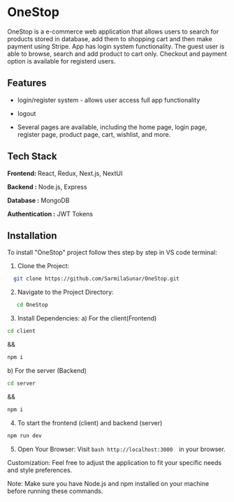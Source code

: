 
# OneStop
OneStop is a e-commerce web application that allows users to search for products stored in database, add them to shopping cart and then make payment using Stripe. App has login system functionality. The guest user is able to browse, search and add product to cart only. Checkout and payment option is available for registerd users.


## Features

- login/register system - allows user access full app functionality

- logout

- Several pages are available, including the home page, login page, register page, product page, cart, wishlist, and more.


## Tech Stack

**Frontend:** React, Redux, Next.js, NextUI

**Backend :** Node.js, Express

**Database :** MongoDB

**Authentication :** JWT Tokens

## Installation

To install "OneStop" project follow thes step by step in VS code terminal:

1) Clone the Project:
```bash
  git clone https://github.com/SarmilaSunar/OneStop.git
```
2) Navigate to the Project Directory:

```bash
   cd OneStop
```
3) Install Dependencies:
   a) For the client(Frontend)
```bash
cd client 
```
&&
```bash
npm i
```
b) For the server (Backend)
```bash
cd server  
```
&&
```bash
npm i
```
4) To start the frontend (client) and backend (server) 
```bash
npm run dev
```
5) Open Your Browser:
Visit ```bash http://localhost:3000  ```in your browser.

Customization: 
Feel free to adjust the application to fit your specific needs and style preferences.

Note: Make sure you have Node.js and npm installed on your machine before running these commands.


